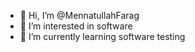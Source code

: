 - 👋 Hi, I’m @MennatullahFarag
- 👀 I’m interested in software
- 🌱 I’m currently learning software testing

<!---
MennatullahFarag/MennatullahFarag is a ✨ special ✨ repository because its `README.md` (this file) appears on your GitHub profile.
You can click the Preview link to take a look at your changes.
--->
